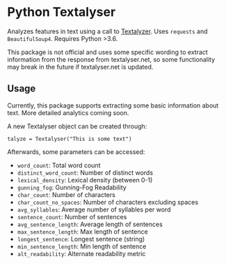 Python Textalyser
=================

Analyzes features in text using a call to [Textalyzer](http://textalyser.net/). Uses `requests` and `BeautifulSoup4`. Requires Python >3.6.

This package is not official and uses some specific wording to extract information from the response from textalyser.net, so some functionality may break in the future if textalyser.net is updated.

Usage
-----

Currently, this package supports extracting some basic information about text. More detailed analytics coming soon.

A new Textalyser object can be created through:

`talyze = Textalyser("This is some text")`

Afterwards, some parameters can be accessed:

 - `word_count`: Total word count
 - `distinct_word_count`: Number of distinct words
 - `lexical_density`: Lexical density (between 0-1)
 - `gunning_fog`: Gunning-Fog Readability
 - `char_count`: Number of characters
 - `char_count_no_spaces`: Number of characters excluding spaces
 - `avg_syllables`: Average number of syllables per word
 - `sentence_count`: Number of sentences
 - `avg_sentence_length`: Average length of sentences
 - `max_sentence_length`: Max length of sentence
 - `longest_sentence`: Longest sentence (string)
 - `min_sentence_length`: Min length of sentence
 - `alt_readability`: Alternate readability metric
